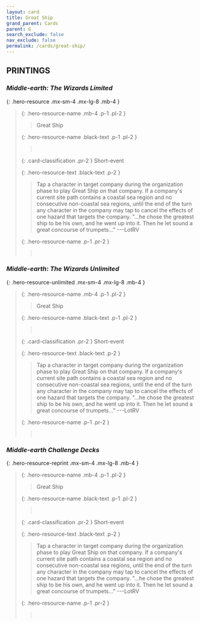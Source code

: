 ```yaml
---
layout: card
title: Great Ship
grand_parent: Cards
parent: G
search_exclude: false
nav_exclude: false
permalink: /cards/great-ship/
---
```


## PRINTINGS


### _Middle-earth: The Wizards Limited_

{: .hero-resource .mx-sm-4 .mx-lg-8 .mb-4 }
> {: .hero-resource-name .mb-4 .p-1 .pl-2 }
> > <div class="card-mp"></div>
> > <div class="card-name">Great Ship</div>
>
> {: .hero-resource-name .black-text .p-1 .pl-2 }
> > &nbsp;
>
> {: .card-classification .pr-2 }
> Short-event
>
> {: .hero-resource-text .black-text .p-2 }
> > Tap a character in target company during the organization phase to play Great Ship on that company. If a company's current site path contains a coastal sea region and no consecutive non-coastal sea regions, until the end of the turn any character in the company may tap to cancel the effects of one hazard that targets the company.  "...he chose the greatest ship to be his own, and he went up into it. Then he let sound a great concourse of trumpets..." ---LotRV 
> 
> {: .hero-resource-name .p-1 .pr-2 }
> > <div class="card-shield"></div>
> > <div class="card-corruption">&nbsp;</div>

### _Middle-earth: The Wizards Unlimited_

{: .hero-resource-unlimited .mx-sm-4 .mx-lg-8 .mb-4 }
> {: .hero-resource-name .mb-4 .p-1 .pl-2 }
> > <div class="card-mp"></div>
> > <div class="card-name">Great Ship</div>
>
> {: .hero-resource-name .black-text .p-1 .pl-2 }
> > &nbsp;
>
> {: .card-classification .pr-2 }
> Short-event
>
> {: .hero-resource-text .black-text .p-2 }
> > Tap a character in target company during the organization phase to play Great Ship on that company. If a company's current site path contains a coastal sea region and no consecutive non-coastal sea regions, until the end of the turn any character in the company may tap to cancel the effects of one hazard that targets the company.  "...he chose the greatest ship to be his own, and he went up into it. Then he let sound a great concourse of trumpets..." ---LotRV 
> 
> {: .hero-resource-name .p-1 .pr-2 }
> > <div class="card-shield"></div>
> > <div class="card-corruption">&nbsp;</div>

### _Middle-earth Challenge Decks_

{: .hero-resource-reprint .mx-sm-4 .mx-lg-8 .mb-4 }
> {: .hero-resource-name .mb-4 .p-1 .pl-2 }
> > <div class="card-mp"></div>
> > <div class="card-name">Great Ship</div>
>
> {: .hero-resource-name .black-text .p-1 .pl-2 }
> > &nbsp;
>
> {: .card-classification .pr-2 }
> Short-event
>
> {: .hero-resource-text .black-text .p-2 }
> > Tap a character in target company during the organization phase to play Great Ship on that company. If a company's current site path contains a coastal sea region and no consecutive non-coastal sea regions, until the end of the turn any character in the company may tap to cancel the effects of one hazard that targets the company.  "...he chose the greatest ship to be his own, and he went up into it. Then he let sound a great concourse of trumpets..." ---LotRV 
> 
> {: .hero-resource-name .p-1 .pr-2 }
> > <div class="card-shield"></div>
> > <div class="card-corruption">&nbsp;</div>
